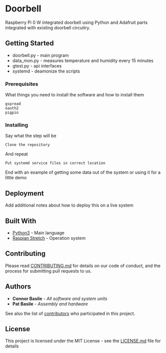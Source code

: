# Doorbell

Raspberry Pi 0 W integrated doorbell using Python and Adafruit parts integrated with existing doorbell circuitry.

## Getting Started

- doorbell.py - main program
- data_mon.py - measures temperature and humidity every 15 minutes
- gtest.py    - api interfaces
- systemd     - deamonize the scripts

### Prerequisites

What things you need to install the software and how to install them

```
gspread
oauth2
pigpio
```

### Installing

Say what the step will be

```
Clone the repository
```

And repeat

```
Put systemd service files in correct location
```

End with an example of getting some data out of the system or using it for a little demo

## Deployment

Add additional notes about how to deploy this on a live system

## Built With

* [Python3](https://www.python.org/) - Main language
* [Raspian Stretch](https://www.raspberrypi.org/blog/raspbian-stretch/) - Operation system 

## Contributing

Please read [CONTRIBUTING.md](https://gist.github.com/PurpleBooth/b24679402957c63ec426) for details on our code of conduct, and the process for submitting pull requests to us.

## Authors

* **Connor Basile** - *All software and system units*
* **Pat Basile**    - *Assembly and hardware*

See also the list of [contributors](https://github.com/your/project/contributors) who participated in this project.

## License

This project is licensed under the MIT License - see the [LICENSE.md](LICENSE.md) file for details
